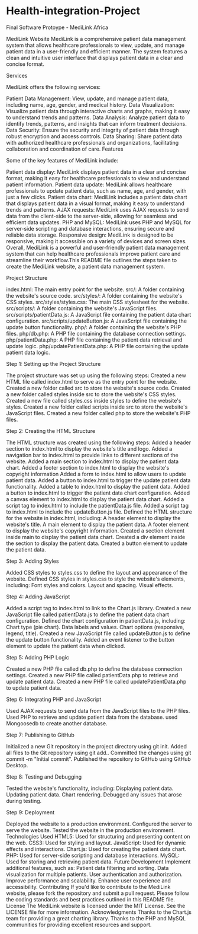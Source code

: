 # Health-integration-Project
  Final Software  Protoype - MediLink Africa

MediLink Website 
MediLink is a comprehensive patient data management system that allows healthcare professionals to view, update, and manage patient data in a user-friendly and efficient manner. The system features a clean and intuitive user interface that displays patient data in a clear and concise format.

Services

MediLink offers the following services:

Patient Data Management: View, update, and manage patient data, including name, age, gender, and medical history.
Data Visualization: Visualize patient data through interactive charts and graphs, making it easy to understand trends and patterns.
Data Analysis: Analyze patient data to identify trends, patterns, and insights that can inform treatment decisions.
Data Security: Ensure the security and integrity of patient data through robust encryption and access controls.
Data Sharing: Share patient data with authorized healthcare professionals and organizations, facilitating collaboration and coordination of care.
Features

Some of the key features of MediLink include:

Patient data display: MediLink displays patient data in a clear and concise format, making it easy for healthcare professionals to view and understand patient information.
Patient data update: MediLink allows healthcare professionals to update patient data, such as name, age, and gender, with just a few clicks.
Patient data chart: MediLink includes a patient data chart that displays patient data in a visual format, making it easy to understand trends and patterns.
AJAX requests: MediLink uses AJAX requests to send data from the client-side to the server-side, allowing for seamless and efficient data updates.
PHP and MySQL: MediLink uses PHP and MySQL for server-side scripting and database interactions, ensuring secure and reliable data storage.
Responsive design: MediLink is designed to be responsive, making it accessible on a variety of devices and screen sizes.
Overall, MediLink is a powerful and user-friendly patient data management system that can help healthcare professionals improve patient care and streamline their workflow.This README file outlines the steps taken to create the MediLink website, a patient data management system.

Project Structure

index.html: The main entry point for the website.
src/: A folder containing the website's source code.
src/styles/: A folder containing the website's CSS styles.
src/styles/styles.css: The main CSS stylesheet for the website.
src/scripts/: A folder containing the website's JavaScript files.
src/scripts/patientData.js: A JavaScript file containing the patient data chart configuration.
src/scripts/updateButton.js: A JavaScript file containing the update button functionality.
php/: A folder containing the website's PHP files.
php/db.php: A PHP file containing the database connection settings.
php/patientData.php: A PHP file containing the patient data retrieval and update logic.
php/updatePatientData.php: A PHP file containing the update patient data logic.

Step 1: Setting up the Project Structure

The project structure was set up using the following steps:
Created a new HTML file called index.html to serve as the entry point for the website.
Created a new folder called src to store the website's source code.
Created a new folder called styles inside src to store the website's CSS styles.
Created a new file called styles.css inside styles to define the website's styles.
Created a new folder called scripts inside src to store the website's JavaScript files.
Created a new folder called php to store the website's PHP files.

Step 2: Creating the HTML Structure

The HTML structure was created using the following steps:
Added a header section to index.html to display the website's title and logo.
Added a navigation bar to index.html to provide links to different sections of the website.
Added a main section to index.html to display the patient data chart.
Added a footer section to index.html to display the website's copyright information
Added a form to index.html to allow users to update patient data.
Added a button to index.html to trigger the update patient data functionality.
Added a table to index.html to display the patient data.
Added a button to index.html to trigger the patient data chart configuration.
Added a canvas element to index.html to display the patient data chart.
Added a script tag to index.html to include the patientData.js file.
Added a script tag to index.html to include the updateButton.js file.
Defined the HTML structure for the website in index.html, including:
A header element to display the website's title.
A main element to display the patient data.
A footer element to display the website's copyright information.
Created a section element inside main to display the patient data chart.
Created a div element inside the section to display the patient data.
Created a button element to update the patient data.


Step 3: Adding Styles

Added CSS styles to styles.css to define the layout and appearance of the website.
Defined CSS styles in styles.css to style the website's elements, including:
Font styles and colors.
Layout and spacing.
Visual effects.


Step 4: Adding JavaScript

Added a script tag to index.html to link to the Chart.js library.
Created a new JavaScript file called patientData.js to define the patient data chart configuration.
Defined the chart configuration in patientData.js, including:
Chart type (pie chart).
Data labels and values.
Chart options (responsive, legend, title).
Created a new JavaScript file called updateButton.js to define the update button functionality.
Added an event listener to the button element to update the patient data when clicked.


Step 5: Adding PHP Logic

Created a new PHP file called db.php to define the database connection settings.
Created a new PHP file called patientData.php to retrieve and update patient data.
Created a new PHP file called updatePatientData.php to update patient data.


Step 6: Integrating PHP and JavaScript

Used AJAX requests to send data from the JavaScript files to the PHP files.
Used PHP to retrieve and update patient data from the database.
used Mongoosedb to create another database.


Step 7: Publishing to GitHub

Initialized a new Git repository in the project directory using git init.
Added all files to the Git repository using git add..
Committed the changes using git commit -m "Initial commit".
Published the repository to GitHub using GitHub Desktop.


Step 8: Testing and Debugging

Tested the website's functionality, including:
Displaying patient data.
Updating patient data.
Chart rendering.
Debugged any issues that arose during testing.


Step 9: Deployment

Deployed the website to a production environment.
Configured the server to serve the website.
Tested the website in the production environment.
Technologies Used
HTML5: Used for structuring and presenting content on the web.
CSS3: Used for styling and layout.
JavaScript: Used for dynamic effects and interactions.
Chart.js: Used for creating the patient data chart.
PHP: Used for server-side scripting and database interactions.
MySQL: Used for storing and retrieving patient data.
Future Development
Implement additional features, such as:
Patient data filtering and sorting.
Data visualization for multiple patients.
User authentication and authorization.
Improve performance and scalability.
Enhance user experience and accessibility.
Contributing
If you'd like to contribute to the MediLink website, please fork the repository and submit a pull request.
Please follow the coding standards and best practices outlined in this README file.
License
The MediLink website is licensed under the MIT License.
See the LICENSE file for more information.
Acknowledgments
Thanks to the Chart.js team for providing a great charting library.
Thanks to the PHP and MySQL communities for providing excellent resources and support.